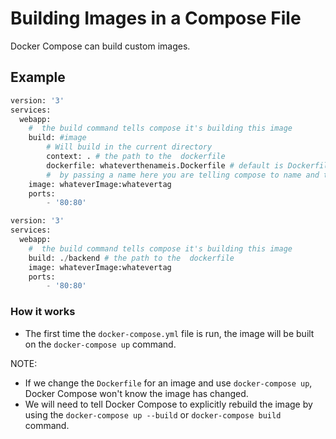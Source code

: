 # Building Images in a Compose File

Docker Compose can build custom images.

## Example

```python
version: '3'
services:
  webapp: 
    #  the build command tells compose it's building this image
    build: #image
        # Will build in the current directory   
        context: . # the path to the  dockerfile
        dockerfile: whateverthenameis.Dockerfile # default is Dockerfile
        #  by passing a name here you are telling compose to name and tag the built image by this name
    image: whateverImage:whatevertag
    ports: 
        - '80:80'
```

```python
version: '3'
services:
  webapp: 
    #  the build command tells compose it's building this image
    build: ./backend # the path to the  dockerfile
    image: whateverImage:whatevertag
    ports: 
        - '80:80'
```

### How it works

* The first time the `docker-compose.yml` file is run, the image will be built on the `docker-compose up` command.

NOTE:
* If we change the `Dockerfile` for an image and use `docker-compose up`, Docker Compose won't know the image has changed.
* We will need to tell Docker Compose to explicitly rebuild the image by using the `docker-compose up --build` or `docker-compose build` command.